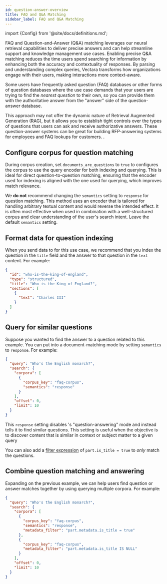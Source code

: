 ```yaml
---
id: question-answer-overview
title: FAQ and Q&A Matching
sidebar_label: FAQ and Q&A Matching
---
```


import {Config} from '@site/docs/definitions.md';

FAQ and Question-and-Answer (Q&A) matching leverages our neural retrieval 
capabilities to deliver precise answers and can help streamline support 
and knowledge management use cases. Enabling precise Q&A matching reduces the 
time users spend searching for information by enhancing both the accuracy and 
contextuality of responses. By parsing and understanding complex queries, 
Vectara transforms how organizations engage with their users, making 
interactions more context-aware.

Some users have frequently asked question (FAQ) databases or other forms of 
question databases where the use case demands that your users are trying to 
find the *nearest question* to their own, so you can provide them with the 
authoritative answer from the "answer" side of the question-answer database.

This approach may not offer the dynamic nature of Retrieval Augmented 
Generation (RAG), but it allows you to establish tight controls over the 
types of questions that users can ask and receive authorizative answers. 
These question-answer systems can be great for building RFP-answering systems 
for employees and FAQ lookups for customers. .

## Configure corpus for question matching

During corpus creation, set `documents_are_questions` to `true` to configures 
the corpus to use the query encoder for both indexing and querying. This is 
ideal for direct question-to-question matching, ensuring that the encoder 
used for indexing is aligned with the one used for querying, which improves 
match relevance.

We **do not** recommend changing the `semantics` setting to `response` for question 
matching. This method uses an encoder that is tailored for handling arbitrary 
textual content and would reverse the intended effect. It is often most 
effective when used in combination with a well-structured corpus and clear 
understanding of the user's search intent. Leave the default `semantics` setting.

## Format data for question indexing

When you send data to <Config v="names.product"/> for this use case, we
recommend that you index the question in the `title` field and the answer to
that question in the `text` content. For example:

```json showLineNumbers title="document.json"
{
  "id": "who-is-the-king-of-england",
  "type": "structured",
  "title": "Who is the King of England?",
  "sections": [
    {
      "text": "Charles III"
    }
  ]
}
```

## Query for similar questions

Suppose you wanted to find the answer to a question related to this example.
You can put <Config v="names.product"/> into a document-matching mode by
setting `semantics` to `response`. For example:

```json showLineNumbers title="https://api.vectara.io/v2/query"
{
  "query": "Who's the English monarch?",
  "search": {
    "corpora": [
      {
        "corpus_key": "faq-corpus",
        "semantics": "response"
      }
    ],
    "offset": 0,
    "limit": 10
  }
}
```

This `response` setting disables <Config v="names.product"/>'s "question-answering" mode and
instead tells it to find similar questions. This setting is useful when the 
objective is to discover content that is similar in context or subject matter 
to a given query

You can also add a [filter expression](/docs/learn/metadata-search-filtering/filter-overview)
of `part.is_title = true` to *only* match the questions.

## Combine question matching and answering

Expanding on the previous example, we can help users find question or answer
matches together by using querying multiple corpora. For example:

```json showLineNumbers title="https://api.vectara.io/v2/query"
{
  "query": "Who's the English monarch?",
  "search": {
    "corpora": [
      {
        "corpus_key": "faq-corpus",
        "semantics": "response",
        "metadata_filter": "part.metadata.is_title = true"
      },
      {
        "corpus_key": "faq-corpus",
        "metadata_filter": "part.metadata.is_title IS NULL"
      }
    ],
    "offset": 0,
    "limit": 10
  }
}
```
